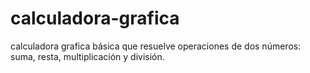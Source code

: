 # calculadora-grafica
calculadora grafica básica que resuelve operaciones de dos números: suma, resta, multiplicación y división.
